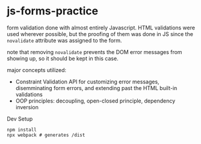 # js-forms-practice

form validation done with almost entirely Javascript. HTML validations were used wherever possible, but the proofing of them was done in JS since the `novalidate` attribute was assigned to the form. 

note that removing `novalidate` prevents the DOM error messages from showing up, so it should be kept in this case. 

major concepts utilized:
- Constraint Validation API for customizing error messages, disemminating form errors, and extending past the HTML built-in validations
- OOP principles: decoupling, open-closed principle, dependency inversion

Dev Setup

```
npm install
npx webpack # generates /dist
```